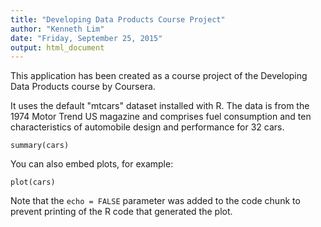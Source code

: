 ```yaml
---
title: "Developing Data Products Course Project"
author: "Kenneth Lim"
date: "Friday, September 25, 2015"
output: html_document
---
```


This application has been created as a course project of the Developing Data Products course by Coursera.

It uses the default "mtcars" dataset installed with R.  The data is from the 1974 Motor Trend US magazine and comprises fuel consumption and ten characteristics of automobile design and performance for 32 cars.

```{r}
summary(cars)
```

You can also embed plots, for example:

```{r, echo=FALSE}
plot(cars)
```

Note that the `echo = FALSE` parameter was added to the code chunk to prevent printing of the R code that generated the plot.
